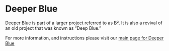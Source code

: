 # Deeper Blue

Deeper Blue is part of a larger project referred to as [B²](https://knowledge.bengalbots.com/Projects/Misc/B%C2%B2/Main-Page). It is also a revival of an old project that was known as “Deep Blue.”

For more information, and instructions please visit our [main page for Deeper Blue](https://knowledge.bengalbots.com/Projects/Misc/B%C2%B2/Deeper-Blue/Main-Page)